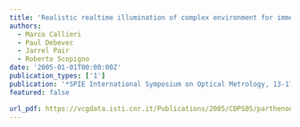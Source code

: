 ```yaml
---
title: 'Realistic realtime illumination of complex environment for immersive systems a case study: the Parthenon'
authors:
  - Marco Callieri
  - Paul Debevec
  - Jarrel Pair
  - Roberto Scopigno
date: '2005-01-01T00:00:00Z'
publication_types: ['1']
publication: '*SPIE International Symposium on Optical Metrology, 13-17 June 2005, Munich, Germany*'
featured: false

url_pdf: https://vcgdata.isti.cnr.it/Publications/2005/CDPS05/parthenon.pdf
---
```

